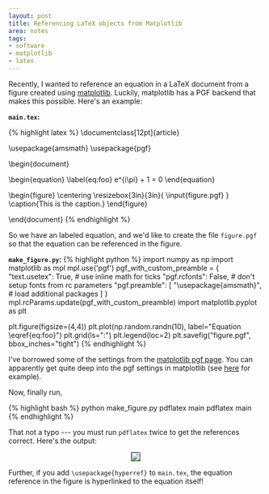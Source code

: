 ```yaml
---
layout: post
title: Referencing LaTeX objects from Matplotlib
area: notes
tags:
- software
- matplotlib
- latex
---
```


Recently, I wanted to reference an equation in a LaTeX document from a figure created using [matplotlib](https://matplotlib.org/). Luckily, matplotlib has a PGF backend that makes this possible. Here's an example:


**`main.tex`:**

{% highlight latex %}
\documentclass[12pt]{article}

\usepackage{amsmath}
\usepackage{pgf}

\begin{document}

\begin{equation}
\label{eq:foo}
    e^{i\pi} + 1 = 0
\end{equation}

\begin{figure}
    \centering
    \resizebox{3in}{3in}{
        \input{figure.pgf}
    }
    \caption{This is the caption.}
\end{figure}

\end{document}
{% endhighlight %}

So we have an labeled equation, and we'd like to create the file `figure.pgf` so that the equation can be referenced in the figure.

**`make_figure.py`:**
{% highlight python %}
import numpy as np
import matplotlib as mpl
mpl.use('pgf')
pgf_with_custom_preamble = {
"text.usetex": True,    # use inline math for ticks
"pgf.rcfonts": False,   # don't setup fonts from rc parameters
"pgf.preamble": [
    "\\usepackage{amsmath}",         # load additional packages
]
}
mpl.rcParams.update(pgf_with_custom_preamble)
import matplotlib.pyplot as plt

plt.figure(figsize=(4,4))
plt.plot(np.random.randn(10), label="Equation \\eqref{eq:foo}")
plt.grid(ls=":")
plt.legend(loc=2)
plt.savefig("figure.pgf", bbox_inches="tight")
{% endhighlight %}

I've borrowed some of the settings from the [matplotlib pgf page](https://matplotlib.org/users/pgf.html). You can apparently get quite deep into the pgf settings in matplotlib (see [here](http://bkanuka.com/articles/native-latex-plots/) for example).

Now, finally run,

{% highlight bash %}
python make_figure.py
pdflatex main
pdflatex main
{% endhighlight %}

That not a typo --- you must run `pdflatex` twice to get the references correct. Here's the output:

<div style="text-align:center">
    <img style="border: 1px solid #333; margin: 0 auto;" src="{{ site.baseurl }}/images/matplotlib-latex-ref.png">
</div>

Further, if you add `\usepackage{hyperref}` to `main.tex`, the equation reference in the figure is hyperlinked to the equation itself!
